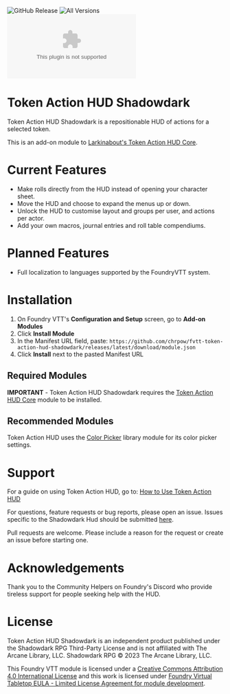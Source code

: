 ![GitHub Release](https://img.shields.io/github/release-date/chrpow/fvtt-token-action-hud-shadowdark)
![All Versions](https://img.shields.io/github/downloads/chrpow/fvtt-token-action-hud-shadowdark/total)
![Latest Version](https://img.shields.io/github/downloads/chrpow/fvtt-token-action-hud-shadowdark/latest/module.zip)

# Token Action HUD Shadowdark

Token Action HUD Shadowdark is a repositionable HUD of actions for a selected token.

This is an add-on module to [Larkinabout's Token Action HUD Core](https://github.com/Larkinabout/fvtt-token-action-hud-core/). 

# Current Features
- Make rolls directly from the HUD instead of opening your character sheet.
- Move the HUD and choose to expand the menus up or down.
- Unlock the HUD to customise layout and groups per user, and actions per actor.
- Add your own macros, journal entries and roll table compendiums.

# Planned Features
- Full localization to languages supported by the FoundryVTT system.

# Installation

1. On Foundry VTT's **Configuration and Setup** screen, go to **Add-on Modules**
2. Click **Install Module**
3. In the Manifest URL field, paste: `https://github.com/chrpow/fvtt-token-action-hud-shadowdark/releases/latest/download/module.json`
4. Click **Install** next to the pasted Manifest URL

## Required Modules

**IMPORTANT** - Token Action HUD Shadowdark requires the [Token Action HUD Core](https://foundryvtt.com/packages/token-action-hud-core) module to be installed.

## Recommended Modules
Token Action HUD uses the [Color Picker](https://foundryvtt.com/packages/color-picker) library module for its color picker settings.

# Support

For a guide on using Token Action HUD, go to: [How to Use Token Action HUD](https://github.com/Larkinabout/fvtt-token-action-hud-core/wiki/How-to-Use-Token-Action-HUD)

For questions, feature requests or bug reports, please open an issue.
Issues specific to the Shadowdark Hud should be submitted [here](https://github.com/chrpow/fvtt-token-action-hud-shadowdark/issues).

Pull requests are welcome. Please include a reason for the request or create an issue before starting one.

# Acknowledgements

Thank you to the Community Helpers on Foundry's Discord who provide tireless support for people seeking help with the HUD.

# License

Token Action HUD Shadowdark is an independent product published under the Shadowdark RPG Third-Party License and is not affiliated with The Arcane Library, LLC. Shadowdark RPG © 2023 The Arcane Library, LLC.

This Foundry VTT module is licensed under a [Creative Commons Attribution 4.0 International License](https://creativecommons.org/licenses/by/4.0/) and this work is licensed under [Foundry Virtual Tabletop EULA - Limited License Agreement for module development](https://foundryvtt.com/article/license/).
